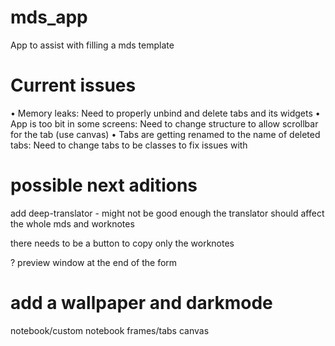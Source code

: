 # mds_app
App to assist with filling a mds template

# Current issues
• Memory leaks: Need to properly unbind and delete tabs and its widgets
• App is too bit in some screens: Need to change structure to allow scrollbar for the tab (use canvas)
• Tabs are getting renamed to the name of deleted tabs: Need to change tabs to be classes to fix issues with 


# possible next aditions 
add deep-translator - might not be good enough 
the translator should affect the whole mds and worknotes

there needs to be a button to copy only the worknotes

? preview window at the end of the form 

add a wallpaper and darkmode
====================================================



notebook/custom notebook
frames/tabs
canvas
